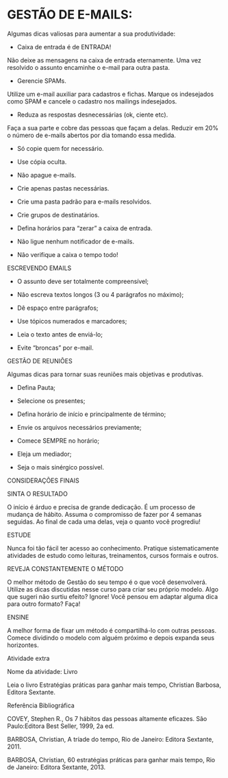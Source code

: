 # GESTÃO DE E-MAILS:

Algumas dicas valiosas para aumentar a sua produtividade:

- Caixa de entrada é de ENTRADA! 

Não deixe as mensagens na caixa de entrada eternamente. Uma vez resolvido o assunto encaminhe o e-mail para outra pasta.

- Gerencie SPAMs. 

Utilize um e-mail auxiliar para cadastros e fichas. Marque os indesejados como SPAM e cancele o cadastro nos mailings indesejados.

- Reduza as respostas desnecessárias (ok, ciente etc).

Faça a sua parte e cobre das pessoas que façam a delas. Reduzir em 20% o número de e-mails abertos por dia tomando essa medida.

- Só copie quem for necessário.

- Use cópia oculta.

- Não apague e-mails.

- Crie apenas pastas necessárias.

- Crie uma pasta padrão para e-mails resolvidos.

- Crie grupos de destinatários.

- Defina horários para “zerar” a caixa de entrada.

- Não ligue nenhum notificador de e-mails.

- Não verifique a caixa o tempo todo!

ESCREVENDO EMAILS

- O assunto deve ser totalmente compreensível;

- Não escreva textos longos (3 ou 4 parágrafos no máximo);

- Dê espaço entre parágrafos;

- Use tópicos numerados e marcadores;

- Leia o texto antes de enviá-lo;

- Evite “broncas” por e-mail.

GESTÃO DE REUNIÕES

Algumas dicas para tornar suas reuniões mais objetivas e produtivas.

- Defina Pauta;

- Selecione os presentes;

- Defina horário de início e principalmente de término;

- Envie os arquivos necessários previamente;

- Comece SEMPRE no horário;

- Eleja um mediador;

- Seja o mais sinérgico possível.

CONSIDERAÇÕES FINAIS

SINTA O RESULTADO

O início é árduo e precisa de grande dedicação. É um processo de mudança de hábito. Assuma o compromisso de fazer por 4 semanas seguidas. Ao final de cada uma delas, veja o quanto você progrediu!

ESTUDE

Nunca foi tão fácil ter acesso ao conhecimento. Pratique sistematicamente atividades de estudo como leituras, treinamentos, cursos formais e outros.

REVEJA CONSTANTEMENTE O MÉTODO

O melhor método de Gestão do seu tempo é o que você desenvolverá. Utilize as dicas discutidas nesse curso para criar seu próprio modelo. Algo que sugeri não surtiu efeito? Ignore! Você pensou em adaptar alguma dica para outro formato? Faça! 

ENSINE

A melhor forma de fixar um método é compartilhá-lo com outras pessoas. Comece dividindo o modelo com alguém próximo e depois expanda seus horizontes.

 

 

Atividade extra

Nome da atividade: Livro

Leia o livro Estratégias práticas para ganhar mais tempo, Christian Barbosa, Editora Sextante.

 

Referência Bibliográfica

COVEY, Stephen R., Os 7 hábitos das pessoas altamente eficazes. São Paulo:Editora Best Seller, 1999, 2a ed.

BARBOSA, Christian, A tríade do tempo, Rio de Janeiro: Editora Sextante, 2011.

BARBOSA, Christian, 60 estratégias práticas para ganhar mais tempo, Rio de Janeiro: Editora Sextante, 2013.